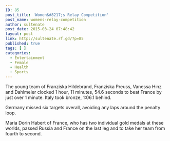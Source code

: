 ```yaml
---
ID: 85
post_title: 'Women&#8217;s Relay Competition'
post_name: womens-relay-competition
author: sultenate
post_date: 2015-03-24 07:48:42
layout: post
link: http://sultenate.rf.gd/?p=85
published: true
tags: [ ]
categories:
  - Entertainment
  - Female
  - Health
  - Sports
---
```

The young team of Franziska Hildebrand, Franziska Preuss, Vanessa Hinz and Dahlmeier clocked 1 hour, 11 minutes, 54.6 seconds to beat France by just over 1 minute. Italy took bronze, 1:06.1 behind. 

Germany missed six targets overall, avoiding any laps around the penalty loop.

Maria Dorin Habert of France, who has two individual gold medals at these worlds, passed Russia and France on the last leg and to take her team from fourth to second.